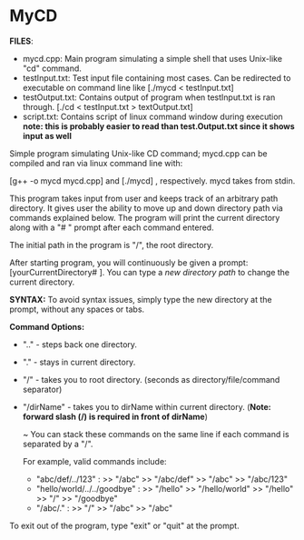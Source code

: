 # MyCD
**FILES**:
- mycd.cpp: Main program simulating a simple shell that uses Unix-like "cd" command. 
- testInput.txt: Test input file containing most cases. Can be redirected to executable on command line like [./mycd < testInput.txt]
- testOutput.txt: Contains output of program when testInput.txt is ran through. [./cd < testInput.txt > textOutput.txt]
- script.txt: Contains script of linux command window during execution **note: this is probably easier to read than test.Output.txt since it shows input as well**

Simple program simulating Unix-like CD command; mycd.cpp can be compiled and ran via linux command line with:

[g++ -o mycd mycd.cpp] and [./mycd] , respectively. mycd takes from stdin.

This program takes input from user and keeps track of an arbitrary path directory. It gives user the ability to move up and down directory path via commands explained below. The program will print the current directory along with a "# " prompt after each command entered. 

The initial path in the program is "/", the root directory.

After starting program, you will continuously be given a prompt: [yourCurrentDirectory# ]. You can type a _new directory path_ to change the current directory.

**SYNTAX:** To avoid syntax issues, simply type the new directory at the prompt, without any spaces or tabs.

**Command Options:**
- ".." - steps back one directory.
- "." - stays in current directory.
- "/" - takes you to root directory. (seconds as directory/file/command separator)
- "/dirName" - takes you to dirName within current directory. (**Note: forward slash (/) is required in front of dirName**)
   
   ~ You can stack these commands on the same line if each command is separated by a "/".
   
   For example, valid commands include:
   - "abc/def/../123" : >> "/abc" >> "/abc/def" >> "/abc" >> "/abc/123"
   - "hello/world/../../goodbye" : >> "/hello" >> "/hello/world" >> "/hello" >> "/" >> "/goodbye"
   - "/abc/." : >> "/" >> "/abc" >> "/abc"

To exit out of the program, type "exit" or "quit" at the prompt.

